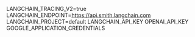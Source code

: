 LANGCHAIN_TRACING_V2=true
LANGCHAIN_ENDPOINT=https://api.smith.langchain.com
LANGCHAIN_PROJECT=default
LANGCHAIN_API_KEY
OPENAI_API_KEY
GOOGLE_APPLICATION_CREDENTIALS